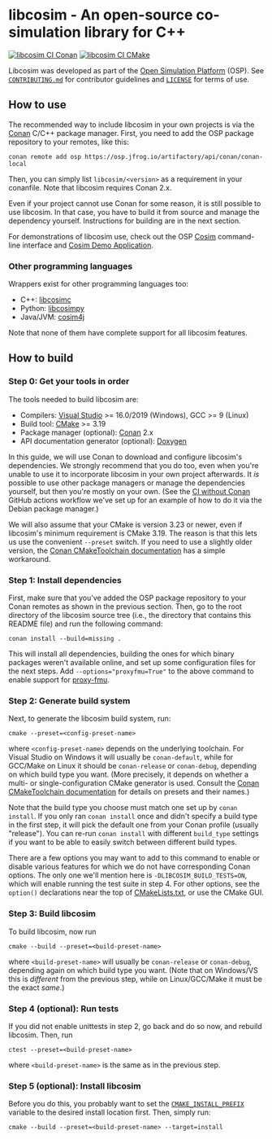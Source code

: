 # libcosim - An open-source co-simulation library for C++

[![libcosim CI Conan](https://github.com/open-simulation-platform/libcosim/actions/workflows/ci-conan.yml/badge.svg)](https://github.com/open-simulation-platform/libcosim/actions/workflows/ci-conan.yml)
[![libcosim CI CMake](https://github.com/open-simulation-platform/libcosim/actions/workflows/ci-cmake.yml/badge.svg)](https://github.com/open-simulation-platform/libcosim/actions/workflows/ci-cmake.yml)

Libcosim was developed as part of the [Open Simulation Platform][OSP] (OSP).
See [`CONTRIBUTING.md`] for contributor guidelines and [`LICENSE`] for terms
of use.


## How to use

The recommended way to include libcosim in your own projects is via the
[Conan] C/C++ package manager. First, you need to add the OSP package
repository to your remotes, like this:

    conan remote add osp https://osp.jfrog.io/artifactory/api/conan/conan-local

Then, you can simply list `libcosim/<version>` as a requirement in your
conanfile. Note that libcosim requires Conan 2.x.

Even if your project cannot use Conan for some reason, it is still possible to
use libcosim. In that case, you have to build it from source and manage the
dependency yourself. Instructions for building are in the next section.

For demonstrations of libcosim use, check out the OSP [Cosim] command-line
interface and [Cosim Demo Application].

### Other programming languages

Wrappers exist for other programming languages too:

* C++: [libcosimc]
* Python: [libcosimpy]
* Java/JVM: [cosim4j]

Note that none of them have complete support for all libcosim features.


## How to build

### Step 0: Get your tools in order

The tools needed to build libcosim are:

  * Compilers: [Visual Studio] >= 16.0/2019 (Windows), GCC >= 9 (Linux)
  * Build tool: [CMake] >= 3.19
  * Package manager (optional): [Conan] 2.x
  * API documentation generator (optional): [Doxygen]

In this guide, we will use Conan to download and configure libcosim's
dependencies. We strongly recommend that you do too, even when you're unable
to use it to incorporate libcosim in your own project afterwards. It *is*
possible to use other package managers or manage the dependencies yourself,
but then you're mostly on your own. (See the [CI without Conan] GitHub
actions workflow we've set up for an example of how to do it via the Debian
package manager.)

We will also assume that your CMake is version 3.23 or newer, even if
libcosim's minimum requirement is CMake 3.19. The reason is that this lets us
use the convenient `--preset` switch. If you need to use a slightly older
version, the [Conan CMakeToolchain documentation] has a simple workaround.

### Step 1: Install dependencies

First, make sure that you've added the OSP package repository to your Conan
remotes as shown in the previous section. Then, go to the root directory of
the libcosim source tree (i.e., the directory that contains this README
file) and run the following command:

    conan install --build=missing .

This will install all dependencies, building the ones for which binary
packages weren't available online, and set up some configuration files for the
next steps. Add `--options="proxyfmu=True"` to the above command to enable
support for [proxy-fmu].

### Step 2: Generate build system

Next, to generate the libcosim build system, run:

    cmake --preset=<config-preset-name>

where `<config-preset-name>` depends on the underlying toolchain. For Visual
Studio on Windows it will usually be `conan-default`, while for GCC/Make on
Linux it should be `conan-release` or `conan-debug`, depending on which build
type you want. (More precisely, it depends on whether a multi- or
single-configuration CMake generator is used. Consult the
[Conan CMakeToolchain documentation] for details on presets and their names.)

Note that the build type you choose must match one set up by `conan install`.
If you only ran `conan install` once and didn't specify a build type in the
first step, it will pick the default one from your Conan profile (usually
"release"). You can re-run `conan install` with different `build_type` settings
if you want to be able to easily switch between different build types.

There are a few options you may want to add to this command to enable or
disable various features for which we do not have corresponding Conan options.
The only one we'll mention here is `-DLIBCOSIM_BUILD_TESTS=ON`, which will
enable running the test suite in step 4. For other options, see the `option()`
declarations near the top of [CMakeLists.txt], or use the CMake GUI.

### Step 3: Build libcosim

To build libcosim, now run

    cmake --build --preset=<build-preset-name>

where `<build-preset-name>` will usually be `conan-release` or `conan-debug`,
depending again on which build type you want. (Note that on Windows/VS this is
*different* from the previous step, while on Linux/GCC/Make it must be the
exact *same*.)

### Step 4 (optional): Run tests

If you did not enable unittests in step 2, go back and do so now, and rebuild
libcosim. Then, run

    ctest --preset=<build-preset-name>

where `<build-preset-name>` is the same as in the previous step.

### Step 5 (optional): Install libcosim

Before you do this, you probably want to set the [`CMAKE_INSTALL_PREFIX`]
variable to the desired install location first. Then, simply run:

    cmake --build --preset=<build-preset-name> --target=install


[CI without Conan]: ./.github/workflows/ci-cmake.yml
[CMake]: https://cmake.org
[`CMAKE_INSTALL_PREFIX`]: https://cmake.org/cmake/help/latest/variable/CMAKE_INSTALL_PREFIX.html
[CMakeLists.txt]: ./CMakeLists.txt
[Conan]: https://conan.io
[Conan CMakeToolchain documentation]: https://docs.conan.io/2/examples/tools/cmake/cmake_toolchain/build_project_cmake_presets.html
[`CONTRIBUTING.md`]: ./CONTRIBUTING.md
[Cosim]: https://github.com/open-simulation-platform/cosim-cli
[Cosim Demo Application]: https://github.com/open-simulation-platform/cosim-demo-app
[cosim4j]: https://github.com/open-simulation-platform/cosim4j
[Doxygen]: http://www.doxygen.org
[libcosimc]: https://github.com/open-simulation-platform/libcosimc
[libcosimpy]: https://github.com/open-simulation-platform/libcosimpy
[`LICENSE`]: ./LICENSE
[OSP]: https://opensimulationplatform.com/
[proxy-fmu]: https://github.com/open-simulation-platform/proxy-fmu/
[Visual Studio]: https://visualstudio.microsoft.com
